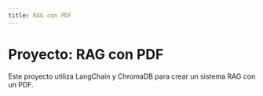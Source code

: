 ```yaml
---
title: RAG con PDF
---
```


# Proyecto: RAG con PDF

Este proyecto utiliza LangChain y ChromaDB para crear un sistema RAG con un PDF.

